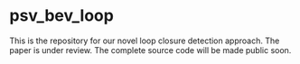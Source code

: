 # psv_bev_loop

This is the repository for our novel loop closure detection approach. The paper is under review. The complete source code will be made public soon.
